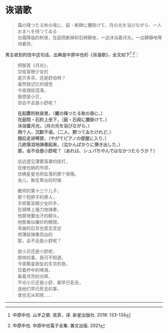 # 诙谐歌

> 霜の降つたる秋の夜に、庭・断碑に腰掛けて、月の光を浴びながら、一人おまへを待つてゐる  
> 白霜降临的秋夜，在庭院断掉的石碑静坐，一边沐浴着月光，一边静静地等待着你。

男主收到的信中这句话，出典是中原中也的《诙谐歌》，全文如下[^1] [^2]：

> 把那首《月光》，  
> 交给盲眼少女的  
> 是贝多芬，还是舒伯特？  
> 虽然我记忆的错觉  
> 今夜错综混淆，  
> 我想是小贝，  
> 但会不会是小舒呢？
>
> **在起雾的秋夜里，（霧の降つたる秋の夜に、）**  
> **在庭院・石阶上坐下，（庭・石段に腰掛けて、）**  
> **沐浴着月光，（月の光を浴びながら、）**  
> **两个人，沉默不语，（二人、黙つてゐたけれど、）**  
> **随后走进琴房，（やがてピアノの部屋に入り、）**  
> **几欲落泪地弹奏起来，（泣かんばかりに弾き出した、）**  
> **那，会不会是小舒呢？（あれは、シュバちやんではなかつたらうか？）**
>
> 远远望见薄雾笼罩的街灯，  
> 在维也纳的市郊，  
> 仿佛星星也将坠落的那个夜晚，  
> 虫儿，聚在草丛的时候
>
> 教师的第十三个儿子，  
> 那个短脖子的男人，  
> 手把着盲眼少女的手，  
> 在钢琴上强力地弹奏，  
> 他那快要出汗的额头，  
> 他那看似廉价的眼镜，  
> 弯曲的后背也意志坚定  
> 喷薄般弹奏而出的  
> 那，会不会是小舒呢？
>
> 是小贝还是小舒呢，  
> 那样的事，我可不知道，  
> 今宵繁星欲坠的东京的夜，  
> 饮着杯中的啤酒，  
> 看着月亮的光辉，  
> 不论小贝还是小舒，都早已死去，  
> 连他们早已死去的事，  
> 谁也无从知晓……

---

[^1]: 中原中也. 山羊之歌. 吴菲，译. 新星出版社. 2018: 133-134
[^2]: 中原中也. 中原中也電子全集. 兼文出版. 2021
